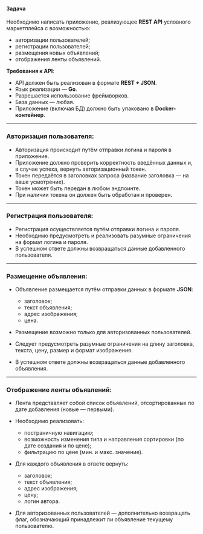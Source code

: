 
#### Задача

Необходимо написать приложение, реализующее **REST API** условного маркетплейса с возможностью:

* авторизации пользователей;
* регистрации пользователей;
* размещения новых объявлений;
* отображения ленты объявлений.

**Требования к API**:

* API должен быть реализован в формате **REST + JSON**.
* Язык реализации — **Go**.
* Разрешается использование фреймворков.
* База данных — любая.
* Приложение (включая БД) должно быть упаковано в **Docker-контейнер**.

---

### Авторизация пользователя:

* Авторизация происходит путём отправки логина и пароля в приложение.
* Приложение должно проверить корректность введённых данных и, в случае успеха, вернуть авторизационный токен.
* Токен передаётся в заголовках запроса (название заголовка — на ваше усмотрение).
* Токен может быть передан в любом эндпоинте.
* При наличии токена он должен быть обработан и проверен.

---

### Регистрация пользователя:

* Регистрация осуществляется путём отправки логина и пароля.
* Необходимо предусмотреть и реализовать разумные ограничения на формат логина и пароля.
* В успешном ответе должны возвращаться данные добавленного пользователя.

---

### Размещение объявления:

* Объявление размещается путём отправки данных в формате **JSON**:

  * заголовок;
  * текст объявления;
  * адрес изображения;
  * цена.
* Размещение возможно только для авторизованных пользователей.
* Следует предусмотреть разумные ограничения на длину заголовка, текста, цену, размер и формат изображения.
* В успешном ответе должны возвращаться данные добавленного объявления.

---

### Отображение ленты объявлений:

* Лента представляет собой список объявлений, отсортированных по дате добавления (новые — первыми).
* Необходимо реализовать:

  * постраничную навигацию;
  * возможность изменения типа и направления сортировки (по дате создания и по цене);
  * фильтрацию по цене (мин. и макс. значение).
* Для каждого объявления в ответе вернуть:

  * заголовок;
  * текст объявления;
  * адрес изображения;
  * цену;
  * логин автора.
* Для авторизованных пользователей — дополнительно возвращать флаг, обозначающий принадлежит ли объявление текущему пользователю.

